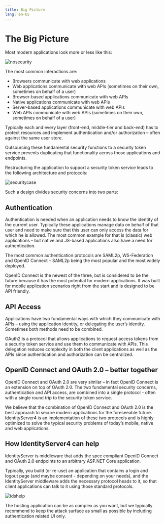 ```yaml
---
title: Big Picture
lang: en-US
---
```

# The Big Picture

Most modern applications look more or less like this:

![nosecurity](https://identityserver4.readthedocs.io/en/latest/_images/appArch.png)

The most common interactions are:

* Browsers communicate with web applications
* Web applications communicate with web APIs (sometimes on their own, sometimes on behalf of a user)
* Browser-based applications communicate with web APIs
* Native applications communicate with web APIs
* Server-based applications communicate with web APIs
* Web APIs communicate with web APIs (sometimes on their own, sometimes on behalf of a user)

Typically each and every layer (front-end, middle-tier and back-end) has to protect resources and implement authentication and/or authorization – often against the same user store.

Outsourcing these fundamental security functions to a security token service prevents duplicating that functionality across those applications and endpoints.

Restructuring the application to support a security token service leads to the following architecture and protocols:

![securitycase](https://identityserver4.readthedocs.io/en/latest/_images/protocols.png)

Such a design divides security concerns into two parts:

## **Authentication**

Authentication is needed when an application needs to know the identity of the current user. Typically these applications manage data on behalf of that user and need to make sure that this user can only access the data for which he is allowed. The most common example for that is (classic) web applications – but native and JS-based applications also have a need for authentication.

The most common authentication protocols are SAML2p, WS-Federation and OpenID Connect – SAML2p being the most popular and the most widely deployed.

OpenID Connect is the newest of the three, but is considered to be the future because it has the most potential for modern applications. It was built for mobile application scenarios right from the start and is designed to be API friendly.

## **API Access**

Applications have two fundamental ways with which they communicate with APIs – using the application identity, or delegating the user’s identity. Sometimes both methods need to be combined.

OAuth2 is a protocol that allows applications to request access tokens from a security token service and use them to communicate with APIs. This delegation reduces complexity in both the client applications as well as the APIs since authentication and authorization can be centralized.

## **OpenID Connect and OAuth 2.0 – better together**

OpenID Connect and OAuth 2.0 are very similar – in fact OpenID Connect is an extension on top of OAuth 2.0. The two fundamental security concerns, authentication and API access, are combined into a single protocol - often with a single round trip to the security token service.

We believe that the combination of OpenID Connect and OAuth 2.0 is the best approach to secure modern applications for the foreseeable future. IdentityServer4 is an implementation of these two protocols and is highly optimized to solve the typical security problems of today’s mobile, native and web applications.

## **How IdentityServer4 can help**

IdentityServer is middleware that adds the spec compliant OpenID Connect and OAuth 2.0 endpoints to an arbitrary ASP.NET Core application.

Typically, you build (or re-use) an application that contains a login and logout page (and maybe consent - depending on your needs), and the IdentityServer middleware adds the necessary protocol heads to it, so that client applications can talk to it using those standard protocols.

![idshelp](https://identityserver4.readthedocs.io/en/latest/_images/middleware.png)

The hosting application can be as complex as you want, but we typically recommend to keep the attack surface as small as possible by including authentication related UI only.